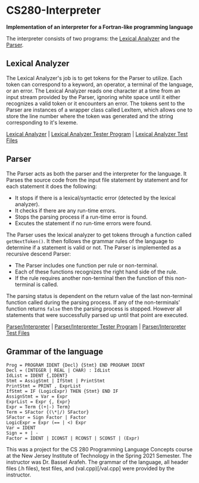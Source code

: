 # CS280-Interpreter
__Implementation of an interpreter for a Fortran-like programming language__

The interpreter consists of two programs: the [Lexical Analyzer](/lex.cpp) and the [Parser](/parseInt.cpp).

## Lexical Analyzer

The Lexical Analyzer's job is to get tokens for the Parser to utilize. Each token can correspond to a keyword, an operator, a terminal of the language, or an error. The Lexical Analyzer reads one character at a time from an input stream provided by the Parser, ignoring white space until it either recognizes a valid token or it encounters an error. The tokens sent to the Parser are instances of a wrapper class called LexItem, which allows one to store the line number where the token was generated and the string corresponding to it's lexeme. 

[Lexical Analyzer](/lex.cpp) | [Lexical Analyzer Tester Program](/lexTester.cpp) | [Lexical Analyzer Test Files](/lexTest/)

## Parser

The Parser acts as both the parser and the interpreter for the language. It Parses the source code from the input file statement by statement and for each statement it does the following:
- It stops if there is a lexical/syntactic error (detected by the lexical analyzer).
- It checks if there are any run-time errors.
- Stops the parsing process if a run-time error is found.
- Excutes the statement if no run-time errors were found.

The Parser uses the lexical analyzer to get tokens through a function called `getNextToken()`. It then follows the grammar rules of the language to determine if a statement is valid or not. The Parser is implemented as a recursive descend Parser:

- The Parser includes one function per rule or non-terminal.
- Each of these functions recognizes the right hand side of the rule.
- If the rule requires another non-terminal then the function of this non-terminal is called.

The parsing status is dependent on the return value of the last non-terminal function called during the parsing process. If any of the non-terminals' function returns `false` then the parsing process is stopped. However all statements that were successfully parsed up until that point are executed.

[Parser/Interpreter](/parseInt.cpp) | [Parser/Interpreter Tester Program](/parseTester.cpp) | [Parser/Interpreter Test Files](/parseTest/)
## Grammar of the language

```
Prog = PROGRAM IDENT {Decl} {Stmt} END PROGRAM IDENT 
Decl = (INTEGER | REAL | CHAR) : IdList
IdList = IDENT {,IDENT}
Stmt = AssigStmt | IfStmt | PrintStmt
PrintStmt = PRINT , ExprList
IfStmt = IF (LogicExpr) THEN {Stmt} END IF
AssignStmt = Var = Expr
ExprList = Expr {, Expr}
Expr = Term {(+|-) Term}
Term = SFactor {(\*|/) SFactor}
SFactor = Sign Factor | Factor
LogicExpr = Expr (== | <) Expr
Var = IDENT
Sign = + | -
Factor = IDENT | ICONST | RCONST | SCONST | (Expr)
```

This was a project for the CS 280 Programming Language Concepts course at the New Jersey Institute of Technology in the Spring 2021 Semester. The instructor was Dr. Bassel Arafeh. The grammar of the language, all header files (.h files), test files, and (val.cpp)[/val.cpp] were provided by the instructor.
